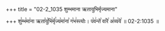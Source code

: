 +++
title = "02-2_1035 शुम्भमाना ऋतायुभिर्मृज्यमाना"

+++
शु꣣म्भ꣡मा꣢ना ऋता꣣यु꣡भि꣢र्मृ꣣ज्य꣡मा꣢ना꣣ ग꣡भ꣢स्त्योः। प꣡व꣢न्ते꣣ वा꣡रे꣢ अ꣣व्य꣡ये꣢ ॥ 02-2:1035 ॥